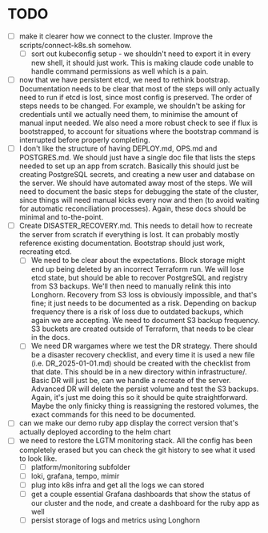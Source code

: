 # TODO

- [ ] make it clearer how we connect to the cluster. Improve the scripts/connect-k8s.sh somehow.
  - [ ] sort out kubeconfig setup - we shouldn't need to export it in every new shell, it should just work. This is making claude code unable to handle command permissions as well which is a pain.
- [ ] now that we have persistent etcd, we need to rethink bootstrap. Documentation needs to be clear that most of the steps will only actually need to run if etcd is lost, since most config is preserved. The order of steps needs to be changed. For example, we shouldn't be asking for credentials until we actually need them, to minimise the amount of manual input needed. We also need a more robust check to see if flux is bootstrapped, to account for situations where the bootstrap command is interrupted before properly completing.
- [ ] I don't like the structure of having DEPLOY.md, OPS.md and POSTGRES.md. We should just have a single doc file that lists the steps needed to set up an app from scratch. Basically this should just be creating PostgreSQL secrets, and creating a new user and database on the server. We should have automated away most of the steps. We will need to document the basic steps for debugging the state of the cluster, since things will need manual kicks every now and then (to avoid waiting for automatic reconciliation processes). Again, these docs should be minimal and to-the-point.
- [ ] Create DISASTER_RECOVERY.md. This needs to detail how to recreate the server from scratch if everything is lost. It can probably mostly reference existing documentation. Bootstrap should just work, recreating etcd.
  - [ ] We need to be clear about the expectations. Block storage might end up being deleted by an incorrect Terraform run. We will lose etcd state, but should be able to recover PostgreSQL and registry from S3 backups. We'll then need to manually relink this into Longhorn. Recovery from S3 loss is obviously impossible, and that's fine; it just needs to be documented as a risk. Depending on backup frequency there is a risk of loss due to outdated backups, which again we are accepting. We need to document S3 backup frequency. S3 buckets are created outside of Terraform, that needs to be clear in the docs.
  - [ ] We need DR wargames where we test the DR strategy. There should be a disaster recovery checklist, and every time it is used a new file (i.e. DR_2025-01-01.md) should be created with the checklist from that date. This should be in a new directory within infrastructure/. Basic DR will just be, can we handle a recreate of the server. Advanced DR will delete the persist volume and test the S3 backups. Again, it's just me doing this so it should be quite straightforward. Maybe the only finicky thing is reassigning the restored volumes, the exact commands for this need to be documented.
- [ ] can we make our demo ruby app display the correct version that's actually deployed according to the helm chart
- [ ] we need to restore the LGTM monitoring stack. All the config has been completely erased but you can check the git history to see what it used to look like.
  - [ ] platform/monitoring subfolder
  - [ ] loki, grafana, tempo, mimir
  - [ ] plug into k8s infra and get all the logs we can stored
  - [ ] get a couple essential Grafana dashboards that show the status of our cluster and the node, and create a dashboard for the ruby app as well
  - [ ] persist storage of logs and metrics using Longhorn
